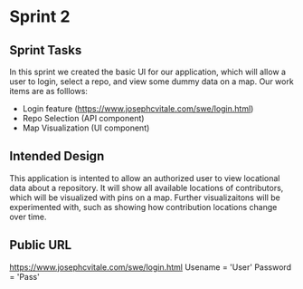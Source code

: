 # Sprint 2

## Sprint Tasks
In this sprint we created the basic UI for our application, which will allow a user to login, select a repo, and view some dummy data on a map. Our work items are as folllows:
  - Login feature (https://www.josephcvitale.com/swe/login.html)
  - Repo Selection (API component)
  - Map Visualization (UI component)

## Intended Design
This application is intented to allow an authorized user to view locational data about a repository. It will show all available locations of contributors, which will be visualized with pins on a map. Further visualizaitons will be experimented with, such as showing how contribution locations change over time.

## Public URL
https://www.josephcvitale.com/swe/login.html
Usename = 'User'
Password = 'Pass'
